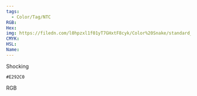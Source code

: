 ```yaml
---
tags:
  - Color/Tag/NTC
RGB:
Hex:
img: https://filedn.com/l0hpzxl1f01yT7GHxtF8cyk/Color%20Snake/standard_csv_to_svg/E292C0.svg
CMYK:
HSL:
Name:
---
```

Shocking
```palette
#E292C0
```
RGB
